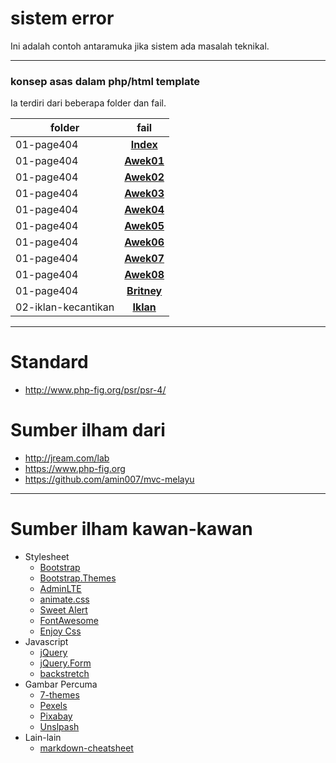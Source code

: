 # sistem error
Ini adalah contoh antaramuka jika sistem ada masalah teknikal.

___
### konsep asas dalam php/html template
Ia terdiri dari beberapa folder dan fail.

folder              | fail
------------------- | :----------:
01-page404          | [**Index**](./01-page404/index.php)
01-page404          | [**Awek01**](./01-page404/awek01.html)
01-page404          | [**Awek02**](./01-page404/awek02.html)
01-page404          | [**Awek03**](./01-page404/awek03.html)
01-page404          | [**Awek04**](./01-page404/awek04.html)
01-page404          | [**Awek05**](./01-page404/awek05.html)
01-page404          | [**Awek06**](./01-page404/awek06.html)
01-page404          | [**Awek07**](./01-page404/awek07.html)
01-page404          | [**Awek08**](./01-page404/awek08.html)
01-page404          | [**Britney**](./01-page404/britney-spear01.html)
02-iklan-kecantikan | [**Iklan**](./02-iklan-kecantikan)

___
# Standard
* http://www.php-fig.org/psr/psr-4/

# Sumber ilham dari
* http://jream.com/lab
* https://www.php-fig.org
* https://github.com/amin007/mvc-melayu

___
# Sumber ilham kawan-kawan
* Stylesheet
  * [Bootstrap](http://getbootstrap.com)
  * [Bootstrap.Themes](http://bootstrap.themes.guide)
  * [AdminLTE](https://adminlte.io/themes/AdminLTE)
  * [animate.css](https://daneden.github.io/animate.css)
  * [Sweet Alert](http://t4t5.github.io/sweetalert)
  * [FontAwesome](http://fortawesome.github.io/Font-Awesome)
  * [Enjoy Css](https://enjoycss.com)
* Javascript
  * [jQuery](http://jquery.com)
  * [jQuery.Form](http://malsup.com/jquery/form)
  * [backstretch](http://srobbin.com/jquery-plugins/backstretch)
* Gambar Percuma
  * [7-themes](http://7-themes.com)
  * [Pexels](https://pexels.com)
  * [Pixabay](https://pixabay.com)
  * [Unslpash](https://unsplash.com)
* Lain-lain
  * [markdown-cheatsheet](https://guides.github.com/pdfs/markdown-cheatsheet-online.pdf)